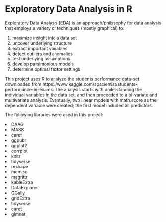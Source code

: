 # Exploratory Data Analysis in R
Exploratory Data Analysis (EDA) is an approach/philosophy for data analysis that employs a variety of techniques (mostly graphical) to:
<ol>
  <li>  maximize insight into a data set</li>
    <li>uncover underlying structure</li>
   <li> extract important variables</li>
   <li> detect outliers and anomalies</li>
    <li>test underlying assumptions</li>
    <li>develop parsimonious models</li>
    <li>determine optimal factor settings</li></ol>
This project uses R to analyze the students performance data-set downloaded from  https://www.kaggle.com/spscientist/students-performance-in-exams. The analysis starts with understanding the individual variables in the data set, and then proceeded to a bi-variate and multivariate analysis. Eventually, two linear models with math.score as the dependent variable were created; the first model included all predictors. 

The following libraries were used in this project:
<li>DAAG</li>
<li>MASS</li>
<li>caret</li>
<li>ggpubr</li>
<li>ggplot2</li>
<li>corrplot</li>
<li>knitr</li>
<li>tidyverse</li>
<li>reshape</li>
<li>memisc</li>
<li>magrittr</li>
<li>kableExtra</li>
<li>DataExplorer</li>
<li>GGally</li>
<li>gridExtra</li>
<li>tidyverse</li>
<li>caret</li>
<li>glmnet</li>

